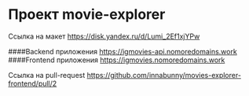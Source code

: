 # Проект movie-explorer

Ссылка на макет https://disk.yandex.ru/d/Lumi_2Ef1xjYPw

####Backend приложения https://igmovies-api.nomoredomains.work
####Frontend приложения https://igmovies.nomoredomains.work

Ссылка на pull-request https://github.com/innabunny/movies-explorer-frontend/pull/2